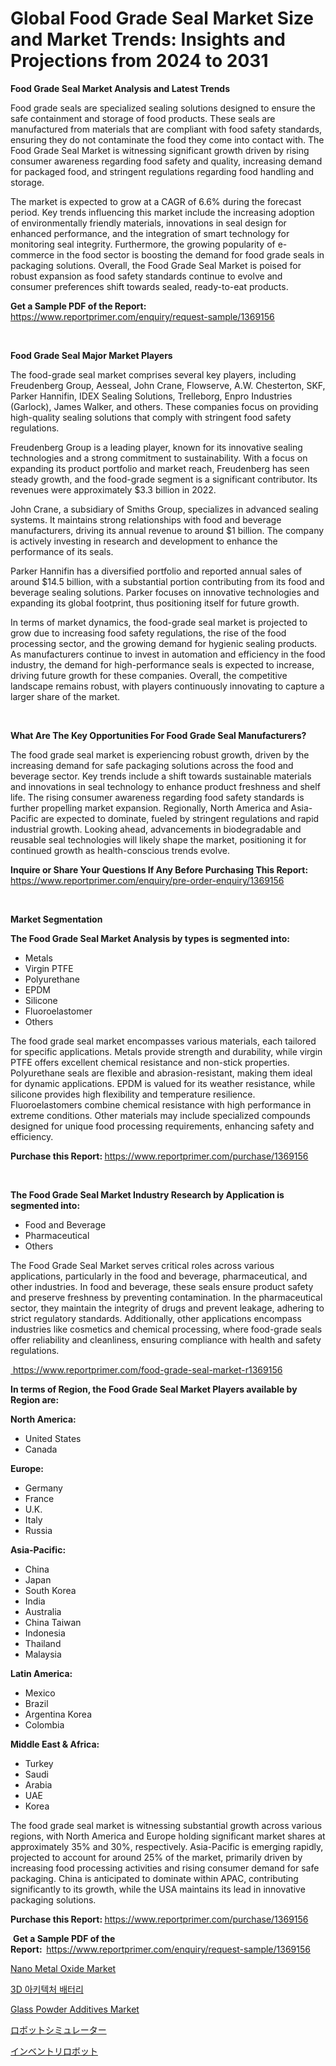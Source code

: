 <p><h1>Global Food Grade Seal Market Size and Market Trends: Insights and Projections from 2024 to 2031</h1></p><p><strong>Food Grade Seal Market Analysis and Latest Trends</strong></p>
<p><p>Food grade seals are specialized sealing solutions designed to ensure the safe containment and storage of food products. These seals are manufactured from materials that are compliant with food safety standards, ensuring they do not contaminate the food they come into contact with. The Food Grade Seal Market is witnessing significant growth driven by rising consumer awareness regarding food safety and quality, increasing demand for packaged food, and stringent regulations regarding food handling and storage.</p><p>The market is expected to grow at a CAGR of 6.6% during the forecast period. Key trends influencing this market include the increasing adoption of environmentally friendly materials, innovations in seal design for enhanced performance, and the integration of smart technology for monitoring seal integrity. Furthermore, the growing popularity of e-commerce in the food sector is boosting the demand for food grade seals in packaging solutions. Overall, the Food Grade Seal Market is poised for robust expansion as food safety standards continue to evolve and consumer preferences shift towards sealed, ready-to-eat products.</p></p>
<p><strong>Get a Sample PDF of the Report:&nbsp;</strong> <a href="https://www.reportprimer.com/enquiry/request-sample/1369156">https://www.reportprimer.com/enquiry/request-sample/1369156</a></p>
<p>&nbsp;</p>
<p><strong>Food Grade Seal Major Market Players</strong></p>
<p><p>The food-grade seal market comprises several key players, including Freudenberg Group, Aesseal, John Crane, Flowserve, A.W. Chesterton, SKF, Parker Hannifin, IDEX Sealing Solutions, Trelleborg, Enpro Industries (Garlock), James Walker, and others. These companies focus on providing high-quality sealing solutions that comply with stringent food safety regulations.</p><p>Freudenberg Group is a leading player, known for its innovative sealing technologies and a strong commitment to sustainability. With a focus on expanding its product portfolio and market reach, Freudenberg has seen steady growth, and the food-grade segment is a significant contributor. Its revenues were approximately $3.3 billion in 2022.</p><p>John Crane, a subsidiary of Smiths Group, specializes in advanced sealing systems. It maintains strong relationships with food and beverage manufacturers, driving its annual revenue to around $1 billion. The company is actively investing in research and development to enhance the performance of its seals.</p><p>Parker Hannifin has a diversified portfolio and reported annual sales of around $14.5 billion, with a substantial portion contributing from its food and beverage sealing solutions. Parker focuses on innovative technologies and expanding its global footprint, thus positioning itself for future growth.</p><p>In terms of market dynamics, the food-grade seal market is projected to grow due to increasing food safety regulations, the rise of the food processing sector, and the growing demand for hygienic sealing products. As manufacturers continue to invest in automation and efficiency in the food industry, the demand for high-performance seals is expected to increase, driving future growth for these companies. Overall, the competitive landscape remains robust, with players continuously innovating to capture a larger share of the market.</p></p>
<p>&nbsp;</p>
<p><strong>What Are The Key Opportunities For Food Grade Seal Manufacturers?</strong></p>
<p><p>The food grade seal market is experiencing robust growth, driven by the increasing demand for safe packaging solutions across the food and beverage sector. Key trends include a shift towards sustainable materials and innovations in seal technology to enhance product freshness and shelf life. The rising consumer awareness regarding food safety standards is further propelling market expansion. Regionally, North America and Asia-Pacific are expected to dominate, fueled by stringent regulations and rapid industrial growth. Looking ahead, advancements in biodegradable and reusable seal technologies will likely shape the market, positioning it for continued growth as health-conscious trends evolve.</p></p>
<p><strong>Inquire or Share Your Questions If Any Before Purchasing This Report:</strong> <a href="https://www.reportprimer.com/enquiry/pre-order-enquiry/1369156">https://www.reportprimer.com/enquiry/pre-order-enquiry/1369156</a></p>
<p>&nbsp;</p>
<p><strong>Market Segmentation</strong></p>
<p><strong>The Food Grade Seal Market Analysis by types is segmented into:</strong></p>
<p><ul><li>Metals</li><li>Virgin PTFE</li><li>Polyurethane</li><li>EPDM</li><li>Silicone</li><li>Fluoroelastomer</li><li>Others</li></ul></p>
<p><p>The food grade seal market encompasses various materials, each tailored for specific applications. Metals provide strength and durability, while virgin PTFE offers excellent chemical resistance and non-stick properties. Polyurethane seals are flexible and abrasion-resistant, making them ideal for dynamic applications. EPDM is valued for its weather resistance, while silicone provides high flexibility and temperature resilience. Fluoroelastomers combine chemical resistance with high performance in extreme conditions. Other materials may include specialized compounds designed for unique food processing requirements, enhancing safety and efficiency.</p></p>
<p><strong>Purchase this Report:&nbsp;</strong><a href="https://www.reportprimer.com/purchase/1369156">https://www.reportprimer.com/purchase/1369156</a></p>
<p>&nbsp;</p>
<p><strong>The Food Grade Seal Market Industry Research by Application is segmented into:</strong></p>
<p><ul><li>Food and Beverage</li><li>Pharmaceutical</li><li>Others</li></ul></p>
<p><p>The Food Grade Seal Market serves critical roles across various applications, particularly in the food and beverage, pharmaceutical, and other industries. In food and beverage, these seals ensure product safety and preserve freshness by preventing contamination. In the pharmaceutical sector, they maintain the integrity of drugs and prevent leakage, adhering to strict regulatory standards. Additionally, other applications encompass industries like cosmetics and chemical processing, where food-grade seals offer reliability and cleanliness, ensuring compliance with health and safety regulations.</p></p>
<p><a href="https://www.reportprimer.com/food-grade-seal-market-r1369156">&nbsp;https://www.reportprimer.com/food-grade-seal-market-r1369156</a></p>
<p><strong>In terms of Region, the Food Grade Seal Market Players available by Region are:</strong></p>
<p>
    <p> <strong> North America: </strong>
        <ul>
            <li>United States</li>
            <li>Canada</li>
        </ul>
        </p> 
    <p> <strong> Europe: </strong>
        <ul>
            <li>Germany</li>
            <li>France</li>
            <li>U.K.</li>
            <li>Italy</li>
            <li>Russia</li>
        </ul>
        </p> 
    <p> <strong> Asia-Pacific: </strong>
        <ul>
            <li>China</li>
            <li>Japan</li>
            <li>South Korea</li>
            <li>India</li>
            <li>Australia</li>
            <li>China Taiwan</li>
            <li>Indonesia</li>
            <li>Thailand</li>
            <li>Malaysia</li>
        </ul>
        </p> 
    <p> <strong> Latin America: </strong>
        <ul>
            <li>Mexico</li>
            <li>Brazil</li>
            <li>Argentina Korea</li>
            <li>Colombia</li>
        </ul>
        </p> 
    <p> <strong> Middle East & Africa: </strong>
        <ul>
            <li>Turkey</li>
            <li>Saudi</li>
            <li>Arabia</li>
            <li>UAE</li>
            <li>Korea</li>
        </ul>
    </p>
    </p>
<p><p>The food grade seal market is witnessing substantial growth across various regions, with North America and Europe holding significant market shares at approximately 35% and 30%, respectively. Asia-Pacific is emerging rapidly, projected to account for around 25% of the market, primarily driven by increasing food processing activities and rising consumer demand for safe packaging. China is anticipated to dominate within APAC, contributing significantly to its growth, while the USA maintains its lead in innovative packaging solutions.</p></p>
<p><strong>Purchase this Report: </strong><a href="https://www.reportprimer.com/purchase/1369156">https://www.reportprimer.com/purchase/1369156</a></p>
<p>&nbsp;<strong>Get a Sample PDF of the Report:&nbsp;&nbsp;</strong><a href="https://www.reportprimer.com/enquiry/request-sample/1369156">https://www.reportprimer.com/enquiry/request-sample/1369156</a></p>
<p><strong></strong></p>
<p><p><a href="https://issuu.com/reportprime-2/docs/nano-metal-oxide-market-size-2030.p_47f1723e986258">Nano Metal Oxide Market</a></p><p><a href="https://medium.com/@marquesvolkman2023/3d-%EC%95%84%ED%82%A4%ED%85%8D%EC%B2%98-%EB%B0%B0%ED%84%B0%EB%A6%AC-%EC%8B%9C%EC%9E%A5-%EC%A0%90%EC%9C%A0%EC%9C%A8-%ED%81%AC%EA%B8%B0-%EB%8F%99%ED%96%A5-%EC%82%B0%EC%97%85-%EB%B6%84%EC%84%9D-%EB%B3%B4%EA%B3%A0%EC%84%9C-%EC%9C%A0%ED%98%95%EB%B3%84-%EC%B5%9C%EC%A2%85-%EC%9A%A9%EB%8F%84%EB%B3%84-%EC%83%81%EC%97%85%EC%9A%A9-%EC%86%8C%EB%B9%84%EC%9E%90%EC%9A%A9-%EC%82%B0%EC%97%85%EC%9A%A9-%EA%B8%B0%ED%83%80-%EC%A7%80%EC%97%AD%EB%B3%84-%EC%84%B8%EB%B6%84%ED%99%94-%EC%98%88%EC%B8%A1-2024-2031-a267b604f646">3D 아키텍처 배터리</a></p><p><a href="https://issuu.com/reportprime-2/docs/glass-powder-additives-market-size-_f0f5e8b0eae1f9">Glass Powder Additives Market</a></p><p><a href="https://medium.com/@melbaisey7r52/%E3%83%AD%E3%83%9C%E3%83%86%E3%82%A3%E3%83%83%E3%82%AF%E3%82%B7%E3%83%9F%E3%83%A5%E3%83%AC%E3%83%BC%E3%82%BF%E3%83%BC%E5%B8%82%E5%A0%B4%E3%81%AE%E6%8C%87%E6%A8%99-%E5%B8%82%E5%A0%B4%E8%A6%8F%E6%A8%A1-%E5%9C%B0%E5%9F%9F%E5%88%A5%E5%88%86%E6%9E%90-%E3%83%97%E3%83%AC%E3%83%BC%E3%83%A4%E3%83%BC%E5%88%86%E6%9E%90-%E4%BA%88%E6%B8%AC-2024%E5%B9%B4-2031%E5%B9%B4-55caa9fdcf77?postPublishedType=repub">ロボットシミュレーター</a></p><p><a href="https://medium.com/@melbaisey7r52/%E3%82%B0%E3%83%AD%E3%83%BC%E3%83%90%E3%83%AB%E5%9C%A8%E5%BA%AB%E3%83%AD%E3%83%9C%E3%83%83%E3%83%88%E5%B8%82%E5%A0%B4-%E8%A3%BD%E5%93%81%E3%82%BF%E3%82%A4%E3%83%97%E5%88%A5-%E3%82%A2%E3%83%97%E3%83%AA%E3%82%B1%E3%83%BC%E3%82%B7%E3%83%A7%E3%83%B3%E5%88%A5-%E5%9C%B0%E5%9F%9F%E5%88%A5-%E4%BC%81%E6%A5%AD%E5%88%A5-%E6%A5%AD%E7%95%8C%E3%82%BB%E3%82%B0%E3%83%A1%E3%83%B3%E3%83%88%E3%81%AE%E8%A6%8B%E9%80%9A%E3%81%97-%E5%B8%82%E5%A0%B4%E8%A9%95%E4%BE%A1-%E7%AB%B6%E4%BA%89%E7%8A%B6%E6%B3%81-%E3%83%88%E3%83%AC%E3%83%B3%E3%83%89-%E4%BA%88%E6%B8%AC-2024%E5%B9%B4-2031%E5%B9%B4-822796764b02?postPublishedType=repub">インベントリロボット</a></p></p>